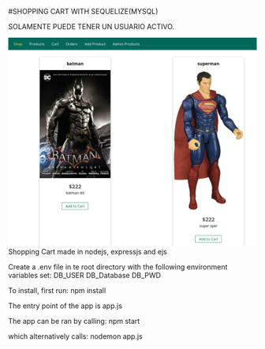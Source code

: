 #SHOPPING CART WITH SEQUELIZE(MYSQL)

SOLAMENTE PUEDE TENER  UN USUARIO ACTIVO.
                                                                                                                                  
![Alt text](shopping-cart-sequelize.png)
Shopping Cart made in nodejs, expressjs and ejs

Create a .env file in te root directory with the following environment variables set:
DB_USER
DB_Database
DB_PWD


To install, first run:
npm install

The entry point of the app is app.js

The app can be ran by calling:
npm start

which alternatively calls:
nodemon app.js
